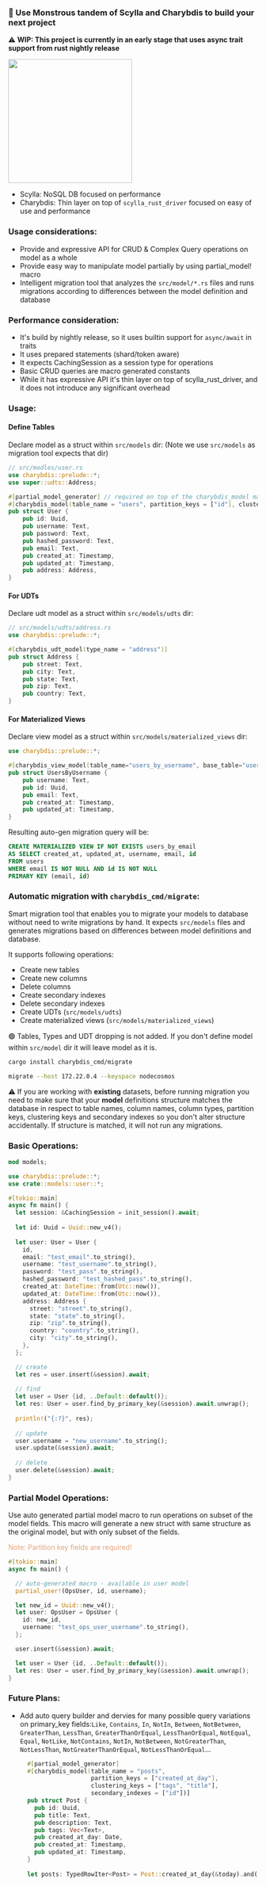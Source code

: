 ### 👾 Use Monstrous tandem of Scylla and Charybdis to build your next project
⚠️ **WIP: This project is currently in an early stage that uses async trait support from rust nightly release**

<img src="https://www.scylladb.com/wp-content/uploads/scylla-opensource-1.png" height="250">

* Scylla: NoSQL DB focused on performance
* Charybdis: Thin layer  on top of `scylla_rust_driver` focused on easy of use and performance

### Usage considerations:
- Provide and expressive API for CRUD & Complex Query operations on model as a whole
- Provide easy way to manipulate model partially by using partial_model! macro
- Intelligent migration tool that analyzes the `src/model/*.rs` files and runs migrations according to differences between the model definition and database

### Performance consideration:
- It's build by nightly release, so it uses builtin support for `async/await` in traits
- It uses prepared statements (shard/token aware)
- It expects CachingSession as a session type for operations
- Basic CRUD queries are macro generated constants
- While it has expressive API it's thin layer on top of scylla_rust_driver, and it does not introduce any significant overhead

### Usage:

#### Define Tables
Declare model as a struct within `src/models` dir: (Note we use `src/models` as migration tool expects that dir)
```rust
// src/modles/user.rs
use charybdis::prelude::*;
use super::udts::Address;

#[partial_model_generator] // required on top of the charybdis_model macro
#[charybdis_model(table_name = "users", partition_keys = ["id"], clustering_keys = [], secondary_indexes = [])]
pub struct User {
    pub id: Uuid,
    pub username: Text,
    pub password: Text,
    pub hashed_password: Text,
    pub email: Text,
    pub created_at: Timestamp,
    pub updated_at: Timestamp,
    pub address: Address,
}
```

#### For UDTs
Declare udt model as a struct within `src/models/udts` dir:
```rust
// src/models/udts/address.rs
use charybdis::prelude::*;

#[charybdis_udt_model(type_name = "address")]
pub struct Address {
    pub street: Text,
    pub city: Text,
    pub state: Text,
    pub zip: Text,
    pub country: Text,
}
```
#### For Materialized Views
Declare view model as a struct within `src/models/materialized_views` dir:

```rust
use charybdis::prelude::*;

#[charybdis_view_model(table_name="users_by_username", base_table="users", partition_keys=["username"], clustering_keys=["id"])]
pub struct UsersByUsername {
    pub username: Text,
    pub id: Uuid,
    pub email: Text,
    pub created_at: Timestamp,
    pub updated_at: Timestamp,
}
```
Resulting auto-gen migration query will be:
```sql
CREATE MATERIALIZED VIEW IF NOT EXISTS users_by_email
AS SELECT created_at, updated_at, username, email, id
FROM users
WHERE email IS NOT NULL AND id IS NOT NULL
PRIMARY KEY (email, id)
  ```

### Automatic migration with `charybdis_cmd/migrate`:
Smart migration tool that enables you to migrate your models to database without need to write migrations by hand.
It expects `src/models` files and generates migrations based on differences between model definitions and database.

It supports following operations:
- Create new tables
- Create new columns
- Delete columns
- Create secondary indexes
- Delete secondary indexes
- Create UDTs (`src/models/udts`)
- Create materialized views (`src/models/materialized_views`)

🟢 Tables, Types and UDT dropping is not added. If you don't define model within `src/model` dir it will leave model as it is.
```bash
cargo install charybdis_cmd/migrate

migrate --host 172.22.0.4 --keyspace nodecosmos
```
⚠️ If you are working with **existing** datasets, before running migration you need to make sure that your **model** definitions structure
matches the database in respect to table names, column names, column types, partition keys, clustering keys
and secondary indexes so you don't alter structure accidentally. If structure is matched, it will not run any migrations.

### Basic Operations:

```rust
mod models;

use charybdis::prelude::*;
use crate::models::user::*;

#[tokio::main]
async fn main() {
  let session: &CachingSession = init_session().await;
  
  let id: Uuid = Uuid::new_v4();
  
  let user: User = User {
    id,
    email: "test_email".to_string(),
    username: "test_username".to_string(),
    password: "test_pass".to_string(),
    hashed_password: "test_hashed_pass".to_string(),
    created_at: DateTime::from(Utc::now()),
    updated_at: DateTime::from(Utc::now()),
    address: Address {
      street: "street".to_string(),
      state: "state".to_string(),
      zip: "zip".to_string(),
      country: "country".to_string(),
      city: "city".to_string(),
    },
  };

  // create
  let res = user.insert(&session).await;
  
  // find
  let user = User {id, ..Default::default()};
  let res: User = user.find_by_primary_key(&session).await.unwrap();
  
  println!("{:?}", res);
  
  // update
  user.username = "new_username".to_string();
  user.update(&session).await;
  
  // delete
  user.delete(&session).await;
}

```
### Partial Model Operations:
Use auto generated partial model macro to run operations on subset of the model fields.
This macro will generate a new struct with same structure as the original model, but with only subset of the fields.

<p style="color: #e4a47c">
Note: Partition key fields are required!
</p>

```rust
#[tokio::main]
async fn main() {

  // auto-generated macro - available in user model
  partial_user!(OpsUser, id, username);

  let new_id = Uuid::new_v4();
  let user: OpsUser = OpsUser {
    id: new_id,
    username: "test_ops_user_username".to_string(),
  };

  user.insert(&session).await;

  let user = User {id, ..Default::default()};
  let res: User = user.find_by_primary_key(&session).await.unwrap();
}
```


### Future Plans:
- Add auto query builder and dervies for many possible query variations on primary_key fields:`Like`, `Contains`, `In`, `NotIn`, `Between`, `NotBetween`, `GreaterThan`, `LessThan`, `GreaterThanOrEqual`, `LessThanOrEqual`, `NotEqual`, `Equal`, `NotLike`, `NotContains`, `NotIn`, `NotBetween`, `NotGreaterThan`, `NotLessThan`, `NotGreaterThanOrEqual`, `NotLessThanOrEqual`...
    ```rust
      #[partial_model_generator]
      #[charybdis_model(table_name = "posts", 
                        partition_keys = ["created_at_day"], 
                        clustering_keys = ["tags", "title"],
                        secondary_indexes = ["id"])]
      pub struct Post {
        pub id: Uuid,
        pub title: Text,
        pub description: Text,
        pub tags: Vec<Text>,
        pub created_at_day: Date,
        pub created_at: Timestamp,
        pub updated_at: Timestamp,
      }
      
      let posts: TypedRowIter<Post> = Post::created_at_day(&today).and().tags_contains(&tag).find(&session).await;
    ```
